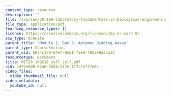 ```yaml
---
content_type: resource
description: ''
file: /courses/20-109-laboratory-fundamentals-in-biological-engineering-spring-2010/147be60692a6eb58a17ef77c7ef27e8b_MIT20_109S10_syll_self.pdf
file_type: application/pdf
learning_resource_types: []
license: https://creativecommons.org/licenses/by-nc-sa/4.0/
ocw_type: OCWFile
parent_title: 'Module 1, Day 7: Aptamer Binding Assay'
parent_type: CourseSection
parent_uid: 6074c179-64ef-9a51-f5e9-785309daca35
resourcetype: Document
title: MIT20_109S10_syll_self.pdf
uid: 147be606-92a6-eb58-a17e-f77c7ef27e8b
video_files:
  video_thumbnail_file: null
video_metadata:
  youtube_id: null
---
```

